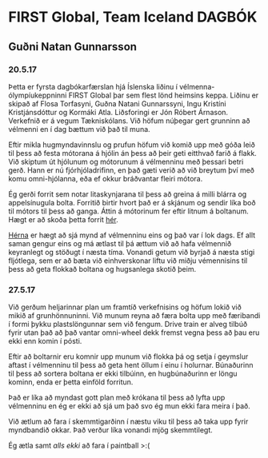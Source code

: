 # FIRST Global, Team Iceland DAGBÓK 
## Guðni Natan Gunnarsson

### 20.5.17
Þetta er fyrsta dagbókarfærslan hjá Íslenska liðinu í vélmenna-ólympíukeppninni FIRST Global þar sem flest lönd heimsins keppa. Liðinu er skipað af Flosa Torfasyni, Guðna Natani Gunnarssyni, Ingu Kristíni Kristjánsdóttur og Kormáki Atla. Liðsforingi er Jón Róbert Árnason. Verkefnið er á vegum Tækniskólans.
Við höfum núþegar gert grunninn að vélmenni en í dag bættum við það til muna.

Eftir mikla hugmyndavinnslu og prufun höfum við komið upp með góða leið til þess að festa mótorana á hjólin án þess að þeir geti eitthvað farið á flakk. Við skiptum út hjólunum og mótorunum á vélmenninu með þessari betri gerð. Hann er nú fjórhjóladrifinn, en það gæti verið að við breytum því með komu omni-hjólanna, eða ef okkur bráðvantar fleiri mótora.

Ég gerði forrit sem notar litaskynjarana til þess að greina á milli blárra og appelsínugula bolta. Forritið birtir hvort það er á skjánum og sendir líka boð til mótors til þess að ganga. Áttin á mótorinum fer eftir litnum á boltanum. Hægt er að skoða þetta forrit [hér](https://github.com/kormakurAtli-tskoli/FIRSTGlobal_TEAM-ICELAND/blob/master/ftc_app/TeamCode/src/main/java/org/firstinspires/ftc/teamcode/ColorSensorTest.java).

[Hérna](http://i.imgur.com/skV3HfL.jpg) er hægt að sjá mynd af vélmenninu eins og það var í lok dags. Ef allt saman gengur eins og má ætlast til þá ættum við að hafa vélmennið keyranlegt og stöðugt í næsta tíma. Vonandi getum við byrjað á næsta stigi fljótlega, sem er að bæta við einhverskonar liftu við miðju vémennisins til þess að geta flokkað boltana og hugsanlega skotið þeim.


### 27.5.17
Við gerðum heljarinnar plan um framtíð verkefnisins og höfum lokið við mikið af grunhönnuninni. Við munum reyna að færa bolta upp með færibandi í formi þykku plastslöngunnar sem við fengum. Drive train er alveg tilbúð fyrir utan það að það vantar omni-wheel dekk fremst vegna þess að þau eru ekki enn komin í pósti.

Eftir að boltarnir eru komnir upp munum við flokka þá og setja í geymslur aftast í vélmenninu til þess að geta hent öllum í einu í holurnar. Búnaðurinn til þess að sortera boltana er ekki tilbúinn, en hugbúnaðurinn er löngu kominn, enda er þetta einföld forritun.

Það er líka að myndast gott plan með krókana til þess að lyfta upp vélmenninu en ég er ekki að sjá um það svo ég mun ekki fara meira í það.

Við ætlum að fara í skemmtigarðinn í næstu viku til þess að taka upp fyrir myndbandið okkar. Það verður líka vonandi mjög skemmtilegt.

Ég ætla samt *alls ekki* að fara í paintball >:(